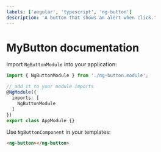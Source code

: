 ```yaml
---
labels: ['angular', 'typescript', 'ng-button']
description: 'A button that shows an alert when click.'
---
```


# MyButton documentation

Import `NgButtonModule` into your application:

```ts
import { NgButtonModule } from './ng-button.module';

// add it to your module imports
@NgModule({
  imports: [
    NgButtonModule
  ]
})
export class AppModule {}
```

Use `NgButtonComponent` in your templates:

```html
<ng-button></ng-button>
```
